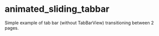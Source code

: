# animated_sliding_tabbar

Simple example of tab bar (without TabBarView) transitioning between 2 pages.


